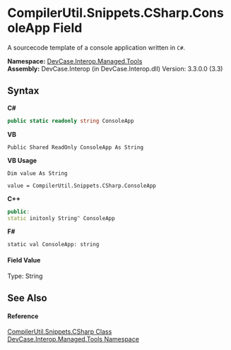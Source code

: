 # CompilerUtil.Snippets.CSharp.ConsoleApp Field
 

A sourcecode template of a console application written in `C#`.

**Namespace:**&nbsp;<a href="N_DevCase_Interop_Managed_Tools">DevCase.Interop.Managed.Tools</a><br />**Assembly:**&nbsp;DevCase.Interop (in DevCase.Interop.dll) Version: 3.3.0.0 (3.3)

## Syntax

**C#**<br />
``` C#
public static readonly string ConsoleApp
```

**VB**<br />
``` VB
Public Shared ReadOnly ConsoleApp As String
```

**VB Usage**<br />
``` VB Usage
Dim value As String

value = CompilerUtil.Snippets.CSharp.ConsoleApp

```

**C++**<br />
``` C++
public:
static initonly String^ ConsoleApp
```

**F#**<br />
``` F#
static val ConsoleApp: string
```


#### Field Value
Type: String

## See Also


#### Reference
<a href="T_DevCase_Interop_Managed_Tools_CompilerUtil_Snippets_CSharp">CompilerUtil.Snippets.CSharp Class</a><br /><a href="N_DevCase_Interop_Managed_Tools">DevCase.Interop.Managed.Tools Namespace</a><br />